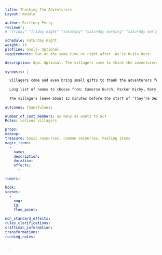 ```yaml
---
title: Thanking The Adventurers
Layout: module

author: Brittney Perry
reviewer: 
# "friday" "friday night" "saturday" "saturday morning" "saturday early afternoon" "saturday early evening" "saturday night" "reaction" "tavern setup" "townsfolk" "randoms"

schedule: saturday night 
weight: 13
plotline: Gnoll- Optional 
requirements: Ran at the same time or right after 'We're Outta Here'

description: 8pm. Optional. The villagers come to thank the adventurers and celebrate with Gno More Gnolls
 
synopsis: |

  Villagers come and even bring small gifts to thank the adventurers for helping clear out the gnolls. They are very excited to get back to normal.
  
  Long list of names to choose from: Cameron Burch, Parker Kirby, Rory Mullins, Elliot Davis, Kamryn Austin, Kai Keith, Billy Fields, Kendall Holt, Oliver Todd, Jasper Cantrell, Montgomery Miller, Franklin Seales, Palmer Waller, Nicholas Chamberlain, Anslo Thatcher, Roger Wayne, Stuart Cleaver, Lombard Scully, Vulwin Thezorwyn, Micaiah Elyarus, Vulmer Quizeiros, Haldir Gendithas, Nueleth Carxisys, Jandar Cralee, Irhaal Glynlee, Elpharae Daeyarus, Axilya Wynpetor, Aerendyl Valbalar.
  
  The villagers leave about 15 minutes before the start of 'They're Dead'.
  
outcomes: Thankfulness

number_of_cast_members: as many as wants to act  
Roles: various villagers

props:
makeup: 
treasure: basic resources, common resources, healing items
magic_items:
  - 
    name: 
    description:  
    duration: 
    effects: 
      - 

rumors: 

hook: 
scenes: 
  - 
    oog: 
    ig: 
    flee_point: 

non_standard_effects: 
rules_clarifications: 
craftsman_information: 
transformations: 
running_notes: 


---
```


